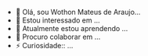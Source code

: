 - 👋 Olá, sou Wothon Mateus de Araujo...
- 👀 Estou interessado em ...
- 🌱 Atualmente estou aprendendo ...
- 💞️ Procuro colaborar em  ...
- ⚡ Curiosidade:: ...

<!---
Wothon Mateus/Wothon Mateus de Araújo  is a special repoiitory because its README.md`(th is file)apears on your GitHub profile.
You can clicking the Preview link to take 
a look at  your changs
--->
